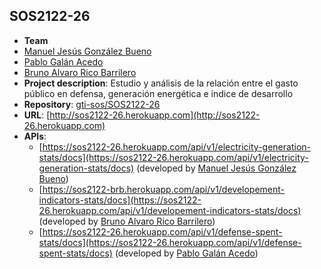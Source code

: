 ## SOS2122-26

- **Team**
 - [Manuel Jesús González Bueno](https://github.com/manueljgb)
  - [Pablo Galán Acedo](https://github.com/pabgalace)
  - [Bruno Alvaro Rico Barrilero](https://github.com/brico1994)
- **Project description**: Estudio y análisis de la relación entre el gasto público en defensa, generación energética e indice de desarrollo 
- **Repository**: [gti-sos/SOS2122-26](https://github.com/gti-sos/SOS2122-26)
- **URL**: [http://sos2122-26.herokuapp.com](http://sos2122-26.herokuapp.com)
-  **APIs**:
    - [https://sos2122-26.herokuapp.com/api/v1/electricity-generation-stats/docs](https://sos2122-26.herokuapp.com/api/v1/electricity-generation-stats/docs) (developed by [Manuel Jesús González Bueno](https://github.com/manueljgb))
    - [https://sos2122-brb.herokuapp.com/api/v1/developement-indicators-stats/docs](https://sos2122-26.herokuapp.com/api/v1/developement-indicators-stats/docs) (developed by [Bruno Alvaro Rico Barrilero](https://github.com/brico1994))
    - [https://sos2122-26.herokuapp.com/api/v1/defense-spent-stats/docs](https://sos2122-26.herokuapp.com/api/v1/defense-spent-stats/docs) (developed by [Pablo Galán Acedo](https://github.com/pabgalace))
